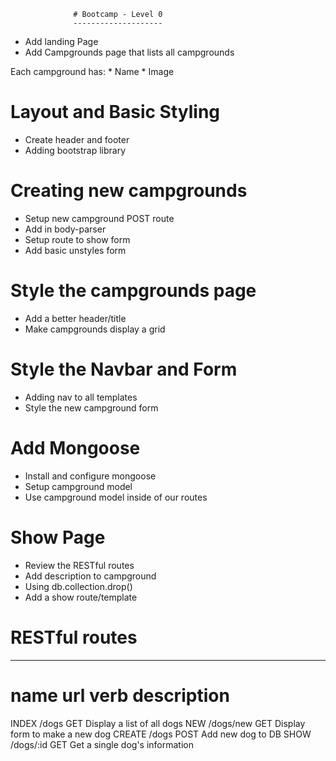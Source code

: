                   # Bootcamp - Level 0
                  --------------------
  * Add landing Page
  * Add Campgrounds page that lists all campgrounds

  Each campground has:
    * Name
    * Image

# Layout and Basic Styling
  * Create header and footer
  * Adding bootstrap library

# Creating new campgrounds
  * Setup new campground POST route
  * Add in body-parser
  * Setup route to show form
  * Add basic unstyles form

# Style the campgrounds page
  * Add a better header/title
  * Make campgrounds display a grid

# Style the Navbar and Form
  * Adding nav to all templates
  * Style the new campground form

# Add Mongoose
  * Install and configure mongoose
  * Setup campground model
  * Use campground model inside of our routes

# Show Page
  * Review the RESTful routes
  * Add description to campground
  * Using db.collection.drop()
  * Add a show route/template

# RESTful routes
----------------
name      url         verb        description
===========================================================
INDEX     /dogs       GET         Display a list of all dogs
NEW       /dogs/new   GET         Display form to make a new dog
CREATE    /dogs       POST        Add new dog to DB
SHOW      /dogs/:id   GET         Get a single dog's information 
